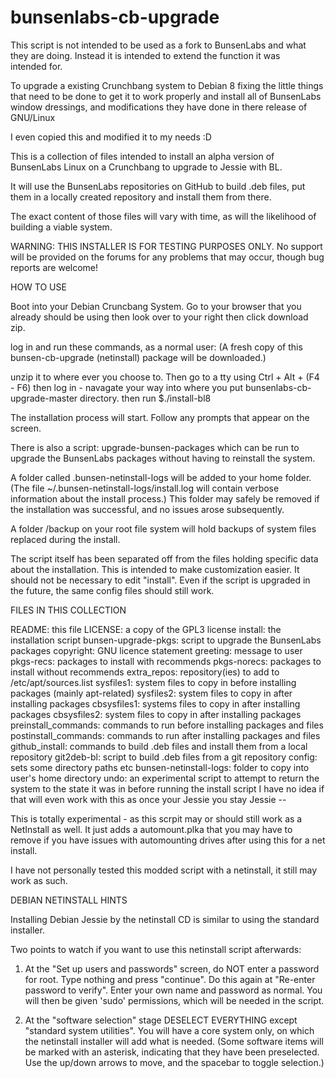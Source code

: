 # bunsenlabs-cb-upgrade

This script is not intended to be used as a fork to BunsenLabs and what 
they are doing. Instead it is intended to extend the function it was  
intended for. 

To upgrade a existing Crunchbang system to Debian 8 fixing the little things
that need to be done to get it to work properly and install all of BunsenLabs
window dressings, and modifications they have done in there release of GNU/Linux

I even copied this and modified it to my needs :D

This is a collection of files intended to install
an alpha version of BunsenLabs Linux
on a Crunchbang to upgrade to Jessie with BL.

It will use the BunsenLabs repositories on GitHub
to build .deb files, put them in a locally created repository
and install them from there.

The exact content of those files will vary with time,
as will the likelihood of building a viable system.

WARNING: THIS INSTALLER IS FOR TESTING PURPOSES ONLY.
No support will be provided on the forums
for any problems that may occur, though bug reports are welcome!

HOW TO USE

Boot into your Debian Cruncbang System. Go to your browser that you
already should be using then look over to your right then click download
zip.

log in and run these commands, as a normal user:
(A fresh copy of this bunsen-cb-upgrade (netinstall) package will be downloaded.)

unzip it to where ever you choose to. Then go to a tty using Ctrl + Alt + (F4 - F6)
then log in - navagate your way into where you put bunsenlabs-cb-upgrade-master directory.
then run  $./install-bl8 


The installation process will start.
Follow any prompts that appear on the screen.

There is also a script: upgrade-bunsen-packages
which can be run to upgrade the BunsenLabs packages
without having to reinstall the system.

A folder called .bunsen-netinstall-logs will be added to your home folder.
(The file ~/.bunsen-netinstall-logs/install.log will contain
verbose information about the install process.)
This folder may safely be removed if the installation was successful,
and no issues arose subsequently.

A folder /backup on your root file system will hold backups of
system files replaced during the install.

The script itself has been separated off from the files holding
specific data about the installation. This is intended to make
customization easier. It should not be necessary to edit "install".
Even if the script is upgraded in the future, the same config files
should still work.

FILES IN THIS COLLECTION

README: this file
LICENSE: a copy of the GPL3 license
install: the installation script
bunsen-upgrade-pkgs: script to upgrade the BunsenLabs packages
copyright: GNU licence statement
greeting: message to user
pkgs-recs: packages to install with recommends
pkgs-norecs: packages to install without recommends
extra_repos: repository(ies) to add to /etc/apt/sources.list
sysfiles1: system files to copy in before installing packages (mainly apt-related)
sysfiles2: system files to copy in after installing packages
cbsysfiles1: systems files to copy in after installing packages
cbsysfiles2: system files to copy in after installing packages
preinstall_commands: commands to run before installing packages and files
postinstall_commands: commands to run after installing packages and files
github_install: commands to build .deb files and install them from a local repository
git2deb-bl: script to build .deb files from a git repository
config: sets some directory paths etc
bunsen-netinstall-logs: folder to copy into user's home directory
undo: an experimental script to attempt to return the system to the state it was in before running the install script
I have no idea if that will even work with this as once your Jessie you stay Jessie -- 

This is totally experimental - as this scrpit may or should still work as 
a NetInstall as well. It just adds a automount.plka that you may have to remove
if you have issues with automounting drives after using this for a net install. 

I have not personally tested this modded script with a netinstall, it still
may work as such.


DEBIAN NETINSTALL HINTS

Installing Debian Jessie by the netinstall CD is
similar to using the standard installer.

Two points to watch if you want to use
this netinstall script afterwards:

1) At the "Set up users and passwords" screen,
do NOT enter a password for root.
Type nothing and press "continue".
Do this again at "Re-enter password to verify".
Enter your own name and password as normal.
You will then be given 'sudo' permissions,
which will be needed in the script.

2) At the "software selection" stage DESELECT EVERYTHING
except "standard system utilities".
You will have a core system only, on which
the netinstall installer will add what is needed.
(Some software items will be marked with an asterisk, indicating that
they have been preselected.
Use the up/down arrows to move, and the spacebar to toggle selection.)
